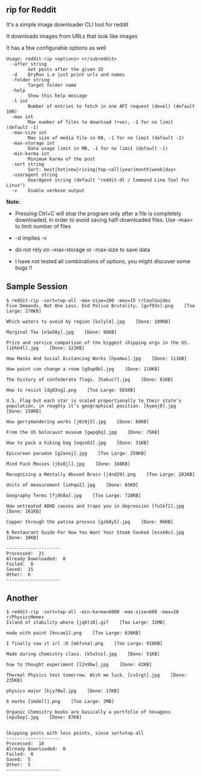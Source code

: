 ## rip for Reddit

It's a simple image downloader CLI tool for reddit

It downloads images from URLs that look like images

It has a few configurable options as well

```
Usage: reddit-rip <options> <r/subreddit>
  -after string
        Get posts after the given ID
  -d    DryRun i.e just print urls and names
  -folder string
        Target folder name
  -help
        Show this help message
  -l int
        Number of entries to fetch in one API request (devel) (default 100)
  -max int
        Max number of files to download (+ve), -1 for no limit (default -1)
  -max-size int
        Max size of media file in KB, -1 for no limit (default -1)
  -max-storage int
        Data usage limit in MB, -1 for no limit (default -1)
  -min-karma int
        Minimum Karma of the post
  -sort string
        Sort: best|hot|new|rising|top-<all|year|month|week|day>
  -useragent string
        UserAgent string (default "reddit-dl / Command Line Tool For Linux")
  -v    Enable verbose output
```

**Note:**

* Pressing Ctrl+C will stop the program only after a file is completely downloaded, in order to avoid saving half-downloaded files. Use -max=<num> to limit number of files

* -d implies -v
    
* do not rely on -max-storage or -max-size to save data
    
* I have not tested all combinations of options, you might discover some bugs !!

## Sample Session

```
$ reddit-rip -sort=top-all -max-size=200 -max=15 r/CoolGuides
Five Demands, Not One Less. End Police Brutality. [gvf93v].png    [Too Large: 270KB]

Which waters to avoid by region [kxlyl4].jpg    [Done: 189KB]

Marginal Tax [e1w58y].jpg    [Done: 98KB]

Price and service comparison of the biggest shipping orgs in the US. [ibhb4l].jpg    [Done: 121KB]

How Masks And Social Distancing Works [hpamws].jpg    [Done: 111KB]

How paint can change a room [g8up0b].jpg    [Done: 110KB]

The history of confederate flags. [hakuc7].jpg    [Done: 81KB]

How to resist [dg83vg].png    [Too Large: 565KB]

U.S. Flag but each star is scaled proportionally to their state’s population, in roughly it’s geographical position. [kyeej0].jpg    [Done: 158KB]

How gerrymandering works [j0s9j5].jpg    [Done: 60KB]

From the US holocaust museum [gwpq6q].jpg    [Done: 75KB]

How to pack a hiking bag [eqxs03].jpg    [Done: 31KB]

Epicurean paradox [g2axoj].jpg    [Too Large: 259KB]

Mind Fuck Movies [j6x8jl].jpg    [Done: 168KB]

Recognizing a Mentally Abused Brain [j4nd29].png    [Too Large: 282KB]

Units of measurement [iehqe2].jpg    [Done: 65KB]

Geography Terms [fj0h8a].jpg    [Too Large: 728KB]

How untreated ADHD causes and traps you in depression [fu1kf2].jpg    [Done: 161KB]

Copper through the patina process [gzb8y5].jpg    [Done: 96KB]

A Restaurant Guide For How You Want Your Steak Cooked [esxk8v].jpg    [Done: 38KB]

--------------------
Processed:  21
Already Downloaded:  0
Failed:  0
Saved:  15
Other:  6
--------------------
```

## Another

```
$ reddit-rip -sort=top-all -min-karma=6000 -max-size=600 -max=20 r/PhysicsMemes
Island of stability where [jq6t10].gif    [Too Large: 31MB]

made with paint [kncao1].png    [Too Large: 638KB]

I finally saw it irl :D [mkfvna].png    [Too Large: 918KB]

Made during chemistry class. [k5utnz].jpg    [Done: 51KB]

how to thought experiment [l2n9bw].jpg    [Done: 42KB]

Thermal Physics test tomorrow. Wish me luck. [cv5rgt].jpg    [Done: 235KB]

physics major [kjy78w].jpg    [Done: 17KB]

6 marks [imdell].png    [Too Large: 2MB]

Organic Chemistry books are basically a portfolio of hexagons [epu5ep].jpg    [Done: 87KB]


Skipping posts with less points, since sort=top-all
--------------------
Processed:  10
Already Downloaded:  0
Failed:  0
Saved:  5
Other:  5
--------------------
```
